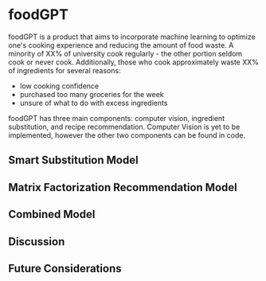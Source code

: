 # foodGPT

foodGPT is a product that aims to incorporate machine learning to optimize one's cooking experience and reducing the amount of food waste. A minority of XX% of university cook regularly - the other portion seldom cook or never cook. Additionally, those who cook approximately waste XX% of ingredients for several reasons: 

- low cooking confidence
- purchased too many groceries for the week
- unsure of what to do with excess ingredients

foodGPT has three main components: computer vision, ingredient substitution, and recipe recommendation. Computer Vision is yet to be implemented, however the other two components can be found in code.

## Smart Substitution Model

## Matrix Factorization Recommendation Model

## Combined Model

## Discussion

## Future Considerations
